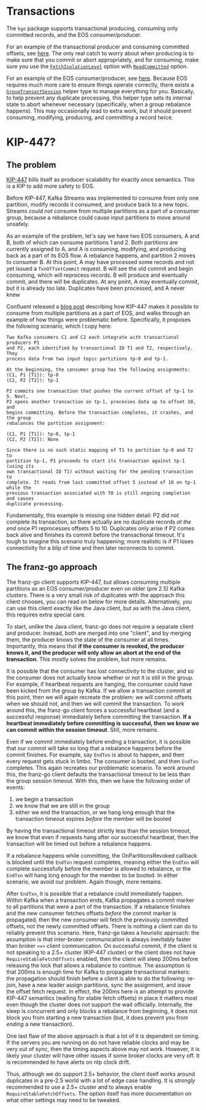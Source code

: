 Transactions
===

The `kgo` package supports transactional producing, consuming only committed
records, and the EOS consumer/producer.

For an example of the transactional producer and consuming committed offsets,
see [here](../examples/transactions/produce_and_consume). The only real catch
to worry about when producing is to make sure that you commit or abort
appropriately, and for consuming, make sure you use the
[`FetchIsolationLevel`][1] option with [`ReadCommitted`][2] option.

[1]: https://pkg.go.dev/github.com/kellen-miller/franz-go/pkg/kgo#FetchIsolationLevel
[2]: https://pkg.go.dev/github.com/kellen-miller/franz-go/pkg/kgo#ReadCommitted

For an example of the EOS consumer/producer, see
[here](../examples/transactions/eos). Because EOS requires much more care to
ensure things operate correctly, there exists a [`GroupTransactSession`][3] helper
type to manage everything for you. Basically, to help prevent any duplicate
processing, this helper type sets its internal state to abort whenever
necessary (specifically, when a group rebalance happens). This may occasionally
lead to extra work, but it should prevent consuming, modifying, producing, and
_committing_ a record twice.

[3]: https://pkg.go.dev/github.com/kellen-miller/franz-go/pkg/kgo#GroupTransactSession

KIP-447?
===

## The problem
 
[KIP-447](https://cwiki.apache.org/confluence/display/KAFKA/KIP-447%3A+Producer+scalability+for+exactly+once+semantics)
bills itself as producer scalability for exactly once semantics. This
is a KIP to add more safety to EOS.

Before KIP-447, Kafka Streams was implemented to consume from only one
partition, modify records it consumed, and produce back to a new topic. Streams
_could not_ consume from multiple partitions as a part of a consumer group,
because a rebalance could cause input partitions to move around unsafely.

As an example of the problem, let's say we have two EOS consumers, A and B,
both of which can consume partitions 1 and 2. Both partitions are currently
assigned to A, and A is consuming, modifying, and producing back as a part of
its EOS flow. A rebalance happens, and partition 2 moves to consumer B. At this
point, A may have processed some records and not yet issued a `TxnOffsetCommit`
request. B will see the old commit and begin consuming, which will reprocess
records. B will produce and eventually commit, and there will be duplicates.
At any point, A may eventually commit, but it is already too late. Duplicates
have been processed, and A never knew

Confluent released a [blog
post](https://www.confluent.io/blog/simplified-robust-exactly-one-semantics-in-kafka-2-5/#client-api-simplification)
describing how KIP-447 makes it possible to consume from multiple partitions as
a part of EOS, and walks through an example of how things were problematic
before. Specifically, it proposes the following scenario, which I copy here:

```
Two Kafka consumers C1 and C2 each integrate with transactional producers P1
and P2, each identified by transactional ID T1 and T2, respectively. They
process data from two input topic partitions tp-0 and tp-1. 

At the beginning, the consumer group has the following assignments: 
(C1, P1 [T1]): tp-0 
(C2, P2 [T2]): tp-1 

P2 commits one transaction that pushes the current offset of tp-1 to 5. Next,
P2 opens another transaction on tp-1, processes data up to offset 10, and
begins committing. Before the transaction completes, it crashes, and the group
rebalances the partition assignment: 

(C1, P1 [T1]): tp-0, tp-1 
(C2, P2 [T2]): None 

Since there is no such static mapping of T1 to partition tp-0 and T2 to
partition tp-1, P1 proceeds to start its transaction against tp-1 (using its
own transactional ID T1) without waiting for the pending transaction to
complete. It reads from last committed offset 5 instead of 10 on tp-1 while the
previous transaction associated with T0 is still ongoing completion and causes
duplicate processing.
```

Fundamentally, this example is missing one hidden detail: P2 did not complete
its transaction, so there actually are no duplicate records _at the end_ once
P1 reprocesses offsets 5 to 10. Duplicates only arise if P2 comes back alive
and finishes its commit before the transactional timeout. It's tough to imagine
this scenario truly happening; more realistic is if P1 loses connectivity for a
blip of time and then later reconnects to commit.

## The franz-go approach

The franz-go client supports KIP-447, but allows consuming multiple partitions
as an EOS consumer/producer even on older (pre 2.5) Kafka clusters. There is
a very small risk of duplicates with the approach this client chooses, you can
read on below for more details. Alternatively, you can use this client exactly
like the Java client, but as with the Java client, this requires extra special
care.

To start, unlike the Java client, franz-go does not require a separate client
and producer. Instead, both are merged into one "client", and by merging them,
the producer knows the state of the consumer at all times. Importantly, this
means that **if the consumer is revoked, the producer knows it, and the
producer will only allow an abort at the end of the transaction**. This mostly
solves the problem, but more remains.

It is possible that the consumer has lost connectivity to the cluster, and so
the consumer does not actually know whether or not it is still in the group.
For example, if heartbeat requests are hanging, the consumer could have been
kicked from the group by Kafka. If we allow a transaction commit at this point,
then we will again recreate the problem: we will commit offsets when we should
not, and then we will commit the transaction. To work around this, the franz-go
client forces a successful heartbeat (and a successful response) immediately
before committing the transaction. **If a heartbeat immediately before
committing is successful, then we know we can commit within the session
timeout**. Still, more remains.

Even if we commit immediately before ending a transaction, it is possible that
our commit will take so long that a rebalance happens before the commit
finishes. For example, say `EndTxn` is about to happen, and then every request
gets stuck in limbo. The consumer is booted, and then `EndTxn` completes. This
again recreates our problematic scenario. To work around this, the franz-go
client defaults the transactional timeout to be less than the group session
timeout. With this, then we have the following order of events:

1) we begin a transaction  
2) we know that we are still in the group  
3) either we end the transaction, or we hang long enough that the transaction timeout expires _before_ the member will be booted  

By having the transactional timeout strictly less than the session timeout,
we know that even if requests hang after our successful heartbeat, then
the transaction will be timed out before a rebalance happens.

If a rebalance happens while committing, the OnPartitionsRevoked callback is
blocked until the `EndTxn` request completes, meaning either the `EndTxn` will
complete successfully before the member is allowed to rebalance, or the
`EndTxn` will hang long enough for the member to be booted. In either scenario,
we avoid our problem. Again though, more remains.

After `EndTxn`, it is possible that a rebalance could immediately happen.
Within Kafka when a transaction ends, Kafka propagates a commit marker to all
partitions that were a part of the transaction. If a rebalance finishes and the
new consumer fetches offsets _before_ the commit marker is propagated, then the
new consumer will fetch the previously committed offsets, not the newly
committed offsets. There is nothing a client can do to reliably prevent this
scenario. Here, franz-go takes a heuristic approach: the assumption is that
inter-broker communication is always inevitably faster than broker `<=>` client
communication. On successful commit, if the client is not speaking to a 2.5+
cluster (KIP-447 cluster) _or_ the client does not have
`RequireStableFetchOffsets` enabled, then the client will sleep 200ms before
releasing the lock that allows a rebalance to continue. The assumption is that
200ms is enough time for Kafka to propagate transactional markers: the
propagation should finish before a client is able to do the following: re-join,
have a new leader assign partitions, sync the assignment, and issue the offset
fetch request. In effect, the 200ms here is an attempt to provide KIP-447
semantics (waiting for stable fetch offsets) in place it matters most even
though the cluster does not support the wait officially. Internally, the sleep
is concurrent and only blocks a rebalance from beginning, it does not block
you from starting a new transaction (but, it does prevent you from _ending_
a new transaction).

One last flaw of the above approach is that a lot of it is dependent on timing.
If the servers you are running on do not have reliable clocks and may be very
out of sync, then the timing aspects above may not work. However, it is likely
your cluster will have other issues if some broker clocks are very off. It is
recommended to have alerts on ntp clock drift.

Thus, although we do support 2.5+ behavior, the client itself works around
duplicates in a pre-2.5 world with a lot of edge case handling. It is
_strongly_ recommended to use a 2.5+ cluster and to always enable
`RequireStableFetchOffsets`. The option itself has more documentation on
what other settings may need to be tweaked.
